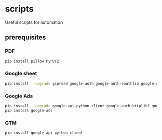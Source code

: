 # scripts
Useful scripts for automation


## prerequisites

### PDF

```bash
pip install pillow PyPDF2
```

### Google sheet

```bash
pip install --upgrade gspread google-auth google-auth-oauthlib google-auth-httplib2

```

### Google Ads

```bash
pip install --upgrade google-api-python-client google-auth-httplib2 google-auth-oauthlib
pip install google-ads

```

### GTM

```bash
pip install google-api-python-client

```